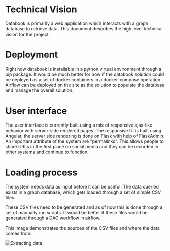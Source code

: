 Technical Vision
================

Databook is primarily a web application which interacts with a graph database to
retrieve data. This document describes the high level technical vision for the project.

Deployment
==========

Right now databook is installable in a python virtual environment through a pip package.
It would be much better for now if the databook solution could be deployed as a set of
docker containers in a docker-compose operation. Airflow can be deployed on the site as 
the solution to populate the database and manage the overall solution.

User interface
==============

The user interface is currently built using a mix of responsive ajax-like behavior
with server-side rendered pages. The responsive UI is built using Angular, the server
side rendering is done on Flask with help of FlaskAdmin. An important attribute of 
the system are "permalinks". This allows people to share URLs in the first place on
social media and they can be recorded in other systems and continue to function.

Loading process
===============

The system needs data as input before it can be useful. The data queried exists in a 
graph database, which gets loaded through a set of simple CSV files.

These CSV files need to be generated and as of now this is done through a set of manually
run scripts. It would be better if these files would be generated through a DAG workflow
in airflow.

This image demonstrates the sources of the CSV files and where the data comes from:

![Extracting data](https://github.com/gtoonstra/databook/blob/master/docs/images/extracting_data.jpeg "Data extraction design")
